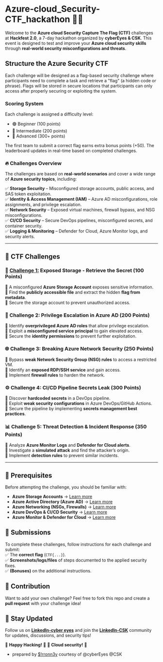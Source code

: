 # Azure-cloud_Security-CTF_hackathon 🚀🔐  

Welcome to the **Azure cloud Security Capture The Flag (CTF)** challenges at **Hackfest 2.0**, a 7-day hackathon organized by **cyberEyes & CSK**. This event is designed to test and improve your **Azure cloud security skills** through **real-world security misconfigurations and threats**.

## Structure the Azure Security CTF

Each challenge will be designed as a flag-based security challenge where participants need to complete a task and retrieve a "flag" (a hidden code or phrase). Flags will be stored in secure locations that participants can only access after properly securing or exploiting the system.

### Scoring System

Each challenge is assigned a difficulty level:

- 🟢 Beginner (100 points)
- 🔵 Intermediate (200 points)
- 🔴 Advanced (300+ points)
  
The first team to submit a correct flag earns extra bonus points (+50).
The leaderboard updates in real-time based on completed challenges.

### 🔥 Challenges Overview

The challenges are based on **real-world scenarios** and cover a wide range of **Azure security topics**, including:  

✅ **Storage Security** – Misconfigured storage accounts, public access, and SAS token exploitation.  
✅ **Identity & Access Management (IAM)** – Azure AD misconfigurations, role assignments, and privilege escalation.  
✅ **Network Security** – Exposed virtual machines, firewall bypass, and NSG misconfigurations.  
✅ **CI/CD Security** – Secure DevOps pipelines, misconfigured secrets, and container security.  
✅ **Logging & Monitoring** – Defender for Cloud, Azure Monitor logs, and security alerts.  

---

## 📌 CTF Challenges  

### 🚀 [Challenge 1:](https://github.com/0tieno/Azure-Security-CTF/blob/main/ctf_1-storage-security.md) **Exposed Storage - Retrieve the Secret** (100 Points)

🔹 A misconfigured **Azure Storage Account** exposes sensitive information.  
🔹 Find the **publicly accessible file** and extract the hidden **flag from metadata**.  
🔹 Secure the storage account to prevent unauthorized access.  

### 🔐 Challenge 2: **Privilege Escalation in Azure AD** (200 Points)

🔹 Identify **overprivileged Azure AD roles** that allow privilege escalation.  
🔹 Exploit a **misconfigured service principal** to gain elevated access.  
🔹 Secure the **identity permissions** to prevent further exploitation.  

### 🌐 Challenge 3: **Breaking Azure Network Security** (250 Points)

🔹 Bypass **weak Network Security Group (NSG) rules** to access a restricted VM.  
🔹 Identify an **exposed RDP/SSH service** and gain access.  
🔹 Implement **firewall rules** to harden the network.  

### ⚙️ Challenge 4: **CI/CD Pipeline Secrets Leak** (300 Points)

🔹 Discover **hardcoded secrets** in a DevOps pipeline.  
🔹 Exploit **weak security configurations** in Azure DevOps/GitHub Actions.  
🔹 Secure the pipeline by implementing **secrets management best practices**.  

### 📊 Challenge 5: **Threat Detection & Incident Response** (350 Points)

🔹 Analyze **Azure Monitor Logs** and **Defender for Cloud alerts**.  
🔹 Investigate a **simulated attack** and find the attacker’s origin.  
🔹 Implement **detection rules** to prevent similar incidents.  

---

## 📖 Prerequisites

Before attempting the challenge, you should be familiar with:

- **Azure Storage Accounts** → [Learn more](https://learn.microsoft.com/en-us/azure/storage/common/storage-account-overview/?wt.mc_id=studentamb_387261 )  
- **Azure Active Directory (Azure AD)** → [Learn more](https://learn.microsoft.com/en-us/azure/active-directory/?wt.mc_id=studentamb_387261 )  
- **Azure Networking (NSGs, Firewalls)** → [Learn more](https://learn.microsoft.com/en-us/azure/networking/?wt.mc_id=studentamb_387261 )  
- **Azure DevOps & CI/CD Security** → [Learn more](https://learn.microsoft.com/en-us/azure/devops/security/?wt.mc_id=studentamb_387261 )  
- **Azure Monitor & Defender for Cloud** → [Learn more](https://learn.microsoft.com/en-us/azure/defender-for-cloud/?wt.mc_id=studentamb_387261 )  

## 📝 Submissions

To complete these challenges, follow instructions for each challenge and submit:  
✅ The **correct flag** (`CTF{...}`).  
✅ **Screenshots/logs/files** of steps documented to the applied security fixes.  
✅ **(Bonuses)** on the additional instructions.  

## 🤝 Contribution

Want to add your own challenge? Feel free to fork this repo and create a **pull request** with your challenge idea!  

## 📢 Stay Updated

Follow us on **[LinkedIn-cyber eyes](https://www.linkedin.com/company/cyber-eyes-networks-ke)** and join the **[LinkedIn-CSK](https://www.linkedin.com/company/computer-society-of-kirinyaga)** community for updates, discussions, and security tips!  

🔹 **Happy Hacking!** 🔹  🔹 **Cloud security!** 🔹

- prepared by [$!rronn3y](www.ronneyotieno.me) courtesy of @cyberEyes @CSK
